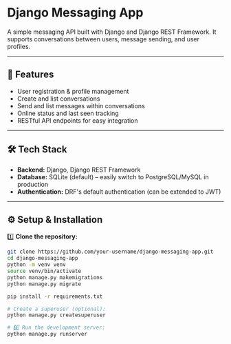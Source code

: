 # Django Messaging App

A simple messaging API built with Django and Django REST Framework. It supports conversations between users, message sending, and user profiles.

---

## 🚀 Features

- User registration & profile management
- Create and list conversations
- Send and list messages within conversations
- Online status and last seen tracking
- RESTful API endpoints for easy integration

---

## 🛠️ Tech Stack

- **Backend:** Django, Django REST Framework
- **Database:** SQLite (default) – easily switch to PostgreSQL/MySQL in production
- **Authentication:** DRF's default authentication (can be extended to JWT)

---

## ⚙️ Setup & Installation

1️⃣ **Clone the repository:**

```bash
git clone https://github.com/your-username/django-messaging-app.git
cd django-messaging-app
python -m venv venv
source venv/bin/activate
python manage.py makemigrations
python manage.py migrate

pip install -r requirements.txt

# Create a superuser (optional):
python manage.py createsuperuser

# 6️⃣ Run the development server:
python manage.py runserver
```
